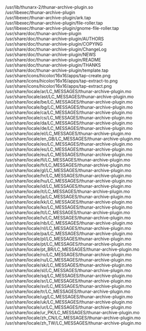 /usr/lib/thunarx-2/thunar-archive-plugin.so  
/usr/libexec/thunar-archive-plugin  
/usr/libexec/thunar-archive-plugin/ark.tap  
/usr/libexec/thunar-archive-plugin/file-roller.tap  
/usr/libexec/thunar-archive-plugin/gnome-file-roller.tap  
/usr/share/doc/thunar-archive-plugin  
/usr/share/doc/thunar-archive-plugin/AUTHORS  
/usr/share/doc/thunar-archive-plugin/COPYING  
/usr/share/doc/thunar-archive-plugin/ChangeLog  
/usr/share/doc/thunar-archive-plugin/NEWS  
/usr/share/doc/thunar-archive-plugin/README  
/usr/share/doc/thunar-archive-plugin/THANKS  
/usr/share/doc/thunar-archive-plugin/template.tap  
/usr/share/icons/hicolor/16x16/apps/tap-create.png  
/usr/share/icons/hicolor/16x16/apps/tap-extract-to.png  
/usr/share/icons/hicolor/16x16/apps/tap-extract.png  
/usr/share/locale/ar/LC\_MESSAGES/thunar-archive-plugin.mo  
/usr/share/locale/ast/LC\_MESSAGES/thunar-archive-plugin.mo  
/usr/share/locale/be/LC\_MESSAGES/thunar-archive-plugin.mo  
/usr/share/locale/bg/LC\_MESSAGES/thunar-archive-plugin.mo  
/usr/share/locale/ca/LC\_MESSAGES/thunar-archive-plugin.mo  
/usr/share/locale/cs/LC\_MESSAGES/thunar-archive-plugin.mo  
/usr/share/locale/da/LC\_MESSAGES/thunar-archive-plugin.mo  
/usr/share/locale/de/LC\_MESSAGES/thunar-archive-plugin.mo  
/usr/share/locale/el/LC\_MESSAGES/thunar-archive-plugin.mo  
/usr/share/locale/en\_GB/LC\_MESSAGES/thunar-archive-plugin.mo  
/usr/share/locale/eo/LC\_MESSAGES/thunar-archive-plugin.mo  
/usr/share/locale/es/LC\_MESSAGES/thunar-archive-plugin.mo  
/usr/share/locale/eu/LC\_MESSAGES/thunar-archive-plugin.mo  
/usr/share/locale/fi/LC\_MESSAGES/thunar-archive-plugin.mo  
/usr/share/locale/fr/LC\_MESSAGES/thunar-archive-plugin.mo  
/usr/share/locale/gl/LC\_MESSAGES/thunar-archive-plugin.mo  
/usr/share/locale/hr/LC\_MESSAGES/thunar-archive-plugin.mo  
/usr/share/locale/hu/LC\_MESSAGES/thunar-archive-plugin.mo  
/usr/share/locale/id/LC\_MESSAGES/thunar-archive-plugin.mo  
/usr/share/locale/it/LC\_MESSAGES/thunar-archive-plugin.mo  
/usr/share/locale/ja/LC\_MESSAGES/thunar-archive-plugin.mo  
/usr/share/locale/kk/LC\_MESSAGES/thunar-archive-plugin.mo  
/usr/share/locale/ko/LC\_MESSAGES/thunar-archive-plugin.mo  
/usr/share/locale/lt/LC\_MESSAGES/thunar-archive-plugin.mo  
/usr/share/locale/lv/LC\_MESSAGES/thunar-archive-plugin.mo  
/usr/share/locale/nb/LC\_MESSAGES/thunar-archive-plugin.mo  
/usr/share/locale/nl/LC\_MESSAGES/thunar-archive-plugin.mo  
/usr/share/locale/pa/LC\_MESSAGES/thunar-archive-plugin.mo  
/usr/share/locale/pl/LC\_MESSAGES/thunar-archive-plugin.mo  
/usr/share/locale/pt/LC\_MESSAGES/thunar-archive-plugin.mo  
/usr/share/locale/pt\_BR/LC\_MESSAGES/thunar-archive-plugin.mo  
/usr/share/locale/ro/LC\_MESSAGES/thunar-archive-plugin.mo  
/usr/share/locale/ru/LC\_MESSAGES/thunar-archive-plugin.mo  
/usr/share/locale/sk/LC\_MESSAGES/thunar-archive-plugin.mo  
/usr/share/locale/sl/LC\_MESSAGES/thunar-archive-plugin.mo  
/usr/share/locale/sq/LC\_MESSAGES/thunar-archive-plugin.mo  
/usr/share/locale/sr/LC\_MESSAGES/thunar-archive-plugin.mo  
/usr/share/locale/sv/LC\_MESSAGES/thunar-archive-plugin.mo  
/usr/share/locale/tr/LC\_MESSAGES/thunar-archive-plugin.mo  
/usr/share/locale/ug/LC\_MESSAGES/thunar-archive-plugin.mo  
/usr/share/locale/uk/LC\_MESSAGES/thunar-archive-plugin.mo  
/usr/share/locale/ur/LC\_MESSAGES/thunar-archive-plugin.mo  
/usr/share/locale/ur\_PK/LC\_MESSAGES/thunar-archive-plugin.mo  
/usr/share/locale/zh\_CN/LC\_MESSAGES/thunar-archive-plugin.mo  
/usr/share/locale/zh\_TW/LC\_MESSAGES/thunar-archive-plugin.mo  
